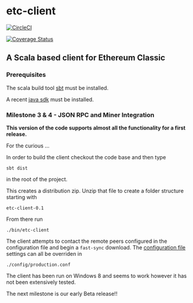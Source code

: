 # etc-client


[![CircleCI](https://circleci.com/gh/input-output-hk/etc-client/tree/master.svg?style=svg)](https://circleci.com/gh/input-output-hk/etc-client/tree/master)

[![Coverage Status](https://coveralls.io/repos/github/input-output-hk/etc-client/badge.svg?branch=master)](https://coveralls.io/github/input-output-hk/etc-client?branch=master)


## A Scala based client for Ethereum Classic 

### Prerequisites 

The scala build tool [sbt](http://www.scala-sbt.org/) must be installed. 

A recent [java sdk](http://www.oracle.com/technetwork/java/javase/downloads/index.html#close) must be installed.


### Milestone 3 & 4 - JSON RPC and Miner Integration

**This version of the code supports almost all the functionality for a first release.**


For the curious ...

In order to build the client checkout the code base and then type

 `sbt dist`

 in the root of the project.

This creates a distribution zip. Unzip that file to create a folder structure starting with

 ```
 etc-client-0.1
 ```

 From there run 
  
 ```
 ./bin/etc-client
 ```

The client attempts to contact the remote peers configured in the configuration file and begin a 
`fast-sync` download. The [configuration file](https://github.com/input-output-hk/etc-client/blob/master/src/main/resources/application.conf)
settings can all be overriden in 

`./config/production.conf`

The client has been run on Windows 8 and seems to work however it has not been extensively tested.
 

The next milestone is our early Beta release!!

  
  

